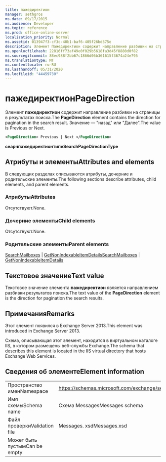 ```yaml
---
title: пажедиректион
manager: sethgros
ms.date: 09/17/2015
ms.audience: Developer
ms.topic: reference
ms.prod: office-online-server
localization_priority: Normal
ms.assetid: 013947f3-cf3c-40b1-baf6-405f26bd375e
description: Элемент Пажедиректион содержит направление разбивки на страницы в результатах поиска. Значение — "назад" или "Далее".
ms.openlocfilehash: 22816ff73af49e0f029b5618fa3d45f8880d0f82
ms.sourcegitcommit: 88ec988f2bb67c1866d06b361615f3674a24e795
ms.translationtype: MT
ms.contentlocale: ru-RU
ms.lasthandoff: 05/31/2020
ms.locfileid: "44459730"
---
```

# <a name="pagedirection"></a><span data-ttu-id="42e35-104">пажедиректион</span><span class="sxs-lookup"><span data-stu-id="42e35-104">PageDirection</span></span>

<span data-ttu-id="42e35-105">Элемент **пажедиректион** содержит направление разбивки на страницы в результатах поиска.</span><span class="sxs-lookup"><span data-stu-id="42e35-105">The **PageDirection** element contains the direction for pagination in the search result.</span></span> <span data-ttu-id="42e35-106">Значение — "назад" или "Далее".</span><span class="sxs-lookup"><span data-stu-id="42e35-106">The value is Previous or Next.</span></span> 
  
```XML
<PageDirection> Previous | Next </PageDirection>
```

 <span data-ttu-id="42e35-107">**сеарчпажедиректионтипе**</span><span class="sxs-lookup"><span data-stu-id="42e35-107">**SearchPageDirectionType**</span></span>
## <a name="attributes-and-elements"></a><span data-ttu-id="42e35-108">Атрибуты и элементы</span><span class="sxs-lookup"><span data-stu-id="42e35-108">Attributes and elements</span></span>

<span data-ttu-id="42e35-109">В следующих разделах описываются атрибуты, дочерние и родительские элементы.</span><span class="sxs-lookup"><span data-stu-id="42e35-109">The following sections describe attributes, child elements, and parent elements.</span></span>
  
### <a name="attributes"></a><span data-ttu-id="42e35-110">Атрибуты</span><span class="sxs-lookup"><span data-stu-id="42e35-110">Attributes</span></span>

<span data-ttu-id="42e35-111">Отсутствуют.</span><span class="sxs-lookup"><span data-stu-id="42e35-111">None.</span></span>
  
### <a name="child-elements"></a><span data-ttu-id="42e35-112">Дочерние элементы</span><span class="sxs-lookup"><span data-stu-id="42e35-112">Child elements</span></span>

<span data-ttu-id="42e35-113">Отсутствуют.</span><span class="sxs-lookup"><span data-stu-id="42e35-113">None.</span></span>
  
### <a name="parent-elements"></a><span data-ttu-id="42e35-114">Родительские элементы</span><span class="sxs-lookup"><span data-stu-id="42e35-114">Parent elements</span></span>

<span data-ttu-id="42e35-115">[SearchMailboxes](searchmailboxes.md)  |  [GetNonIndexableItemDetails](getnonindexableitemdetails.md)</span><span class="sxs-lookup"><span data-stu-id="42e35-115">[SearchMailboxes](searchmailboxes.md) | [GetNonIndexableItemDetails](getnonindexableitemdetails.md)</span></span>
  
## <a name="text-value"></a><span data-ttu-id="42e35-116">Текстовое значение</span><span class="sxs-lookup"><span data-stu-id="42e35-116">Text value</span></span>

<span data-ttu-id="42e35-117">Текстовое значение элемента **пажедиректион** является направлением разбивки результатов поиска.</span><span class="sxs-lookup"><span data-stu-id="42e35-117">The text value of the **PageDirection** element is the direction for pagination the search results.</span></span> 
  
## <a name="remarks"></a><span data-ttu-id="42e35-118">Примечания</span><span class="sxs-lookup"><span data-stu-id="42e35-118">Remarks</span></span>

<span data-ttu-id="42e35-119">Этот элемент появился в Exchange Server 2013.</span><span class="sxs-lookup"><span data-stu-id="42e35-119">This element was introduced in Exchange Server 2013.</span></span>
  
<span data-ttu-id="42e35-120">Схема, описывающая этот элемент, находится в виртуальном каталоге IIS, в котором размещены веб-службы Exchange.</span><span class="sxs-lookup"><span data-stu-id="42e35-120">The schema that describes this element is located in the IIS virtual directory that hosts Exchange Web Services.</span></span>
  
## <a name="element-information"></a><span data-ttu-id="42e35-121">Сведения об элементе</span><span class="sxs-lookup"><span data-stu-id="42e35-121">Element information</span></span>

|||
|:-----|:-----|
|<span data-ttu-id="42e35-122">Пространство имен</span><span class="sxs-lookup"><span data-stu-id="42e35-122">Namespace</span></span>  <br/> |https://schemas.microsoft.com/exchange/services/2006/messages  <br/> |
|<span data-ttu-id="42e35-123">Имя схемы</span><span class="sxs-lookup"><span data-stu-id="42e35-123">Schema name</span></span>  <br/> |<span data-ttu-id="42e35-124">Схема Messages</span><span class="sxs-lookup"><span data-stu-id="42e35-124">Messages schema</span></span>  <br/> |
|<span data-ttu-id="42e35-125">Файл проверки</span><span class="sxs-lookup"><span data-stu-id="42e35-125">Validation file</span></span>  <br/> |<span data-ttu-id="42e35-126">Messages. xsd</span><span class="sxs-lookup"><span data-stu-id="42e35-126">Messages.xsd</span></span>  <br/> |
|<span data-ttu-id="42e35-127">Может быть пустым</span><span class="sxs-lookup"><span data-stu-id="42e35-127">Can be empty</span></span>  <br/> ||
   


